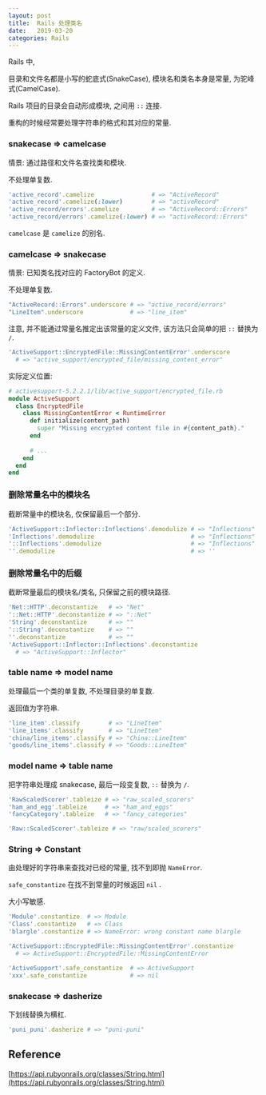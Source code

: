 ```yaml
---
layout: post
title:  Rails 处理类名
date:   2019-03-20
categories: Rails
---
```


Rails 中, 

目录和文件名都是小写的蛇底式(SnakeCase), 模块名和类名本身是常量, 为驼峰式(CamelCase).

Rails 项目的目录会自动形成模块, 之间用 `::` 连接. 

重构的时候经常要处理字符串的格式和其对应的常量.

### snakecase => camelcase

情景: 通过路径和文件名查找类和模块. 

不处理单复数.

```ruby
'active_record'.camelize                # => "ActiveRecord"
'active_record'.camelize(:lower)        # => "activeRecord"
'active_record/errors'.camelize         # => "ActiveRecord::Errors"
'active_record/errors'.camelize(:lower) # => "activeRecord::Errors"
```

 `camelcase` 是 `camelize` 的别名.
 
### camelcase => snakecase

情景: 已知类名找对应的 FactoryBot 的定义.

不处理单复数.

```ruby
"ActiveRecord::Errors".underscore # => "active_record/errors"
"LineItem".underscore             # => "line_item"
```

注意, 并不能通过常量名推定出该常量的定义文件, 该方法只会简单的把 `::` 替换为 `/`.

```ruby
'ActiveSupport::EncryptedFile::MissingContentError'.underscore 
  # => "active_support/encrypted_file/missing_content_error"
```

实际定义位置:

```ruby
# activesupport-5.2.2.1/lib/active_support/encrypted_file.rb
module ActiveSupport
  class EncryptedFile
    class MissingContentError < RuntimeError
      def initialize(content_path)
        super "Missing encrypted content file in #{content_path}."
      end
      
      # ...
    end
  end 
end     
```

### 删除常量名中的模块名

截断常量中的模块名, 仅保留最后一个部分.

```ruby
'ActiveSupport::Inflector::Inflections'.demodulize # => "Inflections"
'Inflections'.demodulize                           # => "Inflections"
'::Inflections'.demodulize                         # => "Inflections"
''.demodulize                                      # => ''
```

### 删除常量名中的后缀

截断常量最后的模块名/类名, 只保留之前的模块路径.

```ruby
'Net::HTTP'.deconstantize   # => "Net"
'::Net::HTTP'.deconstantize # => "::Net"
'String'.deconstantize      # => ""
'::String'.deconstantize    # => ""
''.deconstantize            # => ""
'ActiveSupport::Inflector::Inflections'.deconstantize
  # => "ActiveSupport::Inflector"

```


### table name => model name

处理最后一个类的单复数, 不处理目录的单复数. 

返回值为字符串.

```ruby
'line_item'.classify        # => "LineItem"
'line_items'.classify       # => "LineItem"
'china/line_items'.classify # => "China::LineItem"
'goods/line_items'.classify # => "Goods::LineItem"
```

### model name => table name

把字符串处理成 snakecase, 最后一段变复数, `::` 替换为 `/`.

```ruby
'RawScaledScorer'.tableize # => "raw_scaled_scorers"
'ham_and_egg'.tableize     # => "ham_and_eggs"
'fancyCategory'.tableize   # => "fancy_categories"

'Raw::ScaledScorer'.tableize # => "raw/scaled_scorers"
```

### String => Constant

由处理好的字符串来查找对已经的常量, 找不到即抛 `NameError`.

`safe_constantize` 在找不到常量的时候返回 `nil` .

大小写敏感.

```ruby
'Module'.constantize  # => Module
'Class'.constantize   # => Class
'blargle'.constantize # => NameError: wrong constant name blargle

'ActiveSupport::EncryptedFile::MissingContentError'.constantize
  # => ActiveSupport::EncryptedFile::MissingContentError

'ActiveSupport'.safe_constantize  # => ActiveSupport
'xxx'.safe_constantize            # => nil
```

### snakecase => dasherize

下划线替换为横杠.

```ruby
'puni_puni'.dasherize # => "puni-puni"
```

## Reference

[https://api.rubyonrails.org/classes/String.html](https://api.rubyonrails.org/classes/String.html)

